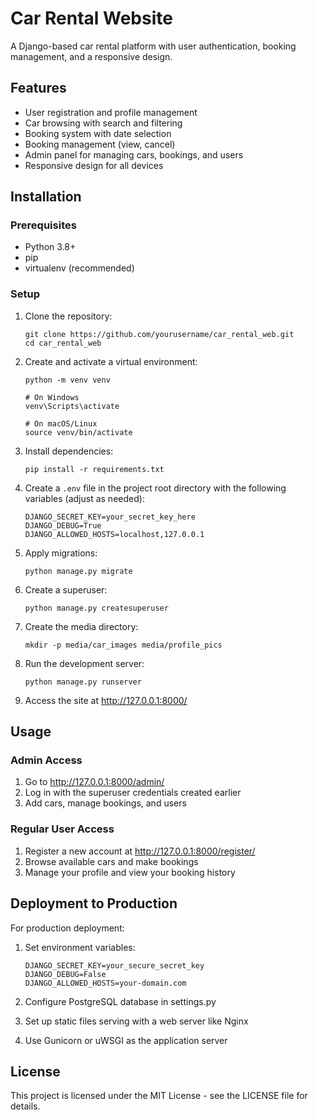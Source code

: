 # Car Rental Website

A Django-based car rental platform with user authentication, booking management, and a responsive design.

## Features

- User registration and profile management
- Car browsing with search and filtering
- Booking system with date selection
- Booking management (view, cancel)
- Admin panel for managing cars, bookings, and users
- Responsive design for all devices

## Installation

### Prerequisites

- Python 3.8+
- pip
- virtualenv (recommended)

### Setup

1. Clone the repository:

   ```
   git clone https://github.com/yourusername/car_rental_web.git
   cd car_rental_web
   ```

2. Create and activate a virtual environment:

   ```
   python -m venv venv

   # On Windows
   venv\Scripts\activate

   # On macOS/Linux
   source venv/bin/activate
   ```

3. Install dependencies:

   ```
   pip install -r requirements.txt
   ```

4. Create a `.env` file in the project root directory with the following variables (adjust as needed):

   ```
   DJANGO_SECRET_KEY=your_secret_key_here
   DJANGO_DEBUG=True
   DJANGO_ALLOWED_HOSTS=localhost,127.0.0.1
   ```

5. Apply migrations:

   ```
   python manage.py migrate
   ```

6. Create a superuser:

   ```
   python manage.py createsuperuser
   ```

7. Create the media directory:

   ```
   mkdir -p media/car_images media/profile_pics
   ```

8. Run the development server:

   ```
   python manage.py runserver
   ```

9. Access the site at http://127.0.0.1:8000/

## Usage

### Admin Access

1. Go to http://127.0.0.1:8000/admin/
2. Log in with the superuser credentials created earlier
3. Add cars, manage bookings, and users

### Regular User Access

1. Register a new account at http://127.0.0.1:8000/register/
2. Browse available cars and make bookings
3. Manage your profile and view your booking history

## Deployment to Production

For production deployment:

1. Set environment variables:

   ```
   DJANGO_SECRET_KEY=your_secure_secret_key
   DJANGO_DEBUG=False
   DJANGO_ALLOWED_HOSTS=your-domain.com
   ```

2. Configure PostgreSQL database in settings.py
3. Set up static files serving with a web server like Nginx
4. Use Gunicorn or uWSGI as the application server

## License

This project is licensed under the MIT License - see the LICENSE file for details.
